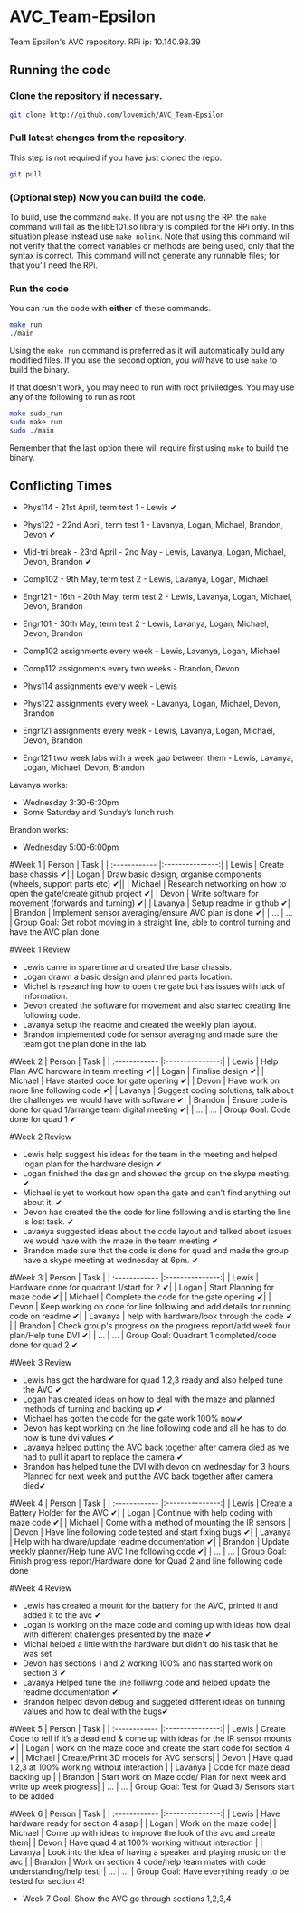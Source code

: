 # AVC_Team-Epsilon
Team Epsilon's AVC repository.
RPi ip: 10.140.93.39

## Running the code
### Clone the repository if necessary.
```bash
git clone http://github.com/lovemich/AVC_Team-Epsilon
```
### Pull latest changes from the repository.
This step is not required if you have just cloned the repo.
```bash
git pull
```
### (Optional step) Now you can build the code.
To build, use the command `make`.
If you are not using the RPi the `make` command will fail as the libE101.so library is compiled for the RPi only. In this situation please instead use `make nolink`. Note that using this command will not verify that the correct variables or methods are being used, only that the syntax is correct. This command will not generate any runnable files; for that you'll need the RPi.
### Run the code
You can run the code with **either** of these commands.
```bash
make run
./main
```
Using the `make run` command is preferred as it will automatically build any modified files. If you use the second option, you *will* have to use `make` to build the binary.

If that doesn't work, you may need to run with root priviledges. You may use any of the following to run as root
```bash
make sudo_run
sudo make run
sudo ./main
```
Remember that the last option there will require first using `make` to build the binary.

## Conflicting Times
- Phys114 - 21st April, term test 1 - Lewis ✔
- Phys122 - 22nd April, term test 1 - Lavanya, Logan, Michael, Brandon, Devon ✔
- Mid-tri break - 23rd April - 2nd May - Lewis, Lavanya, Logan, Michael, Devon, Brandon ✔
- Comp102 - 9th May, term test 2 - Lewis, Lavanya, Logan, Michael
- Engr121 - 16th - 20th May, term test 2 - Lewis, Lavanya, Logan, Michael, Devon, Brandon
- Engr101 - 30th May, term test 2 - Lewis, Lavanya, Logan, Michael, Devon, Brandon

- Comp102 assignments every week - Lewis, Lavanya, Logan, Michael
- Comp112 assignments every two weeks - Brandon, Devon
- Phys114 assignments every week - Lewis
- Phys122 assignments every week - Lavanya, Logan, Michael, Devon, Brandon

- Engr121 assignments every week - Lewis, Lavanya, Logan, Michael, Devon, Brandon
- Engr121 two week labs with a week gap between them - Lewis, Lavanya, Logan, Michael, Devon, Brandon

Lavanya works:
- Wednesday 3:30-6:30pm
- Some Saturday and Sunday’s lunch rush

Brandon works:
- Wednesday 5:00-6:00pm

#Week 1
| Person | Task |
| :------------ |:---------------:|
| Lewis   | Create base chassis ✔|
| Logan   | Draw basic design, organise components (wheels, support parts etc) ✔||
| Michael | Research networking on how to open the gate/create github project ✔|
| Devon   | Write software for movement (forwards and turning) ✔|
| Lavanya | Setup readme in github ✔|
| Brandon | Implement sensor averaging/ensure AVC plan is done ✔|
| ...  	| ... |
Group Goal: Get robot moving in a straight line, able to control turning and have the AVC plan done.

#Week 1 Review
 
 - Lewis came in spare time and created the base chassis.
 - Logan drawn a basic design and planned parts location.
 - Michel is researching how to open the gate  but has issues with lack of information.
 - Devon created the software for movement and also started creating line following code.
- Lavanya setup the readme and created the weekly plan layout.
 - Brandon implemented code for sensor averaging and made sure the team got the plan done in the lab.

#Week 2
| Person | Task |
| :------------ |:---------------:|
| Lewis   | Help Plan AVC hardware in team meeting ✔|
| Logan   | Finalise design ✔|
| Michael | Have started code for gate opening ✔|
| Devon   | Have work on more line following code ✔|
| Lavanya | Suggest coding solutions, talk about the challenges we would have with software  ✔|
| Brandon | Ensure code is done for quad 1/arrange team digital meeting ✔|
| ...  	| ... |
Group Goal: Code done for quad 1 ✔

#Week 2 Review

- Lewis help suggest his ideas for the team in the meeting and helped logan plan for the hardware design ✔
- Logan finished the design and showed the group on the skype meeting. ✔
- Michael is yet to workout how open the gate and can't find anything out about it. ✔
- Devon has created the the code for line following and is starting the line is lost task. ✔
- Lavanya suggested ideas about the code layout and talked about issues we would have with the maze in the team meeting ✔
- Brandon made sure that the code is done for quad and made the group have a skype meeting at wednesday at 6pm. ✔

#Week 3
| Person | Task |
| :------------ |:---------------:|
| Lewis   | Hardware done for quadrant 1/start for 2 ✔|
| Logan   | Start Planning for maze code ✔|
| Michael | Complete the code for the gate opening  ✔|
| Devon   | Keep working on code for line following and add details for running code on readme ✔|
| Lavanya | help with hardware/look through the code ✔ |
| Brandon | Check group's progress on the progress report/add week four plan/Help tune DVI ✔|
| ...  	| ... |
Group Goal: Quadrant 1 completed/code done for quad 2 ✔

#Week 3 Review

- Lewis has got the hardware for quad 1,2,3 ready and also helped tune the AVC ✔
- Logan has created ideas on how to deal with the maze and planned methods of turning and backing up ✔
- Michael has gotten the code for the gate work 100% now✔
- Devon has kept working on the line following code and all he has to do now is tune dvi values ✔
- Lavanya helped putting the AVC back together after camera died as we had to pull it apart to replace the camera ✔
- Brandon has helped tune the DVI with devon on wednesday for 3 hours, Planned for next week  and put the AVC back together after camera died✔

#Week 4
| Person | Task |
| :------------ |:---------------:|
| Lewis   | Create a Battery Holder for the AVC ✔|
| Logan   | Continue with help coding with maze code ✔|
| Michael | Come with a method of mounting the IR sensors  |
| Devon   | Have line following code tested and start fixing bugs ✔|
| Lavanya | Help with hardware/update readme documentation ✔|
| Brandon | Update weekly planner/Help tune AVC line following code ✔|
| ...  	| ... |
Group Goal: Finish progress report/Hardware done for Quad 2 and line following code done 

#Week 4 Review

- Lewis has created a mount for the battery for the AVC, printed it and added it to the avc ✔
- Logan is working on the maze code and coming up with ideas how deal with different challenges presented by the maze ✔
- Michal helped a little with the hardware but didn't do his task that he was set 
- Devon has sections 1 and 2 working 100% and has started work on section 3 ✔
- Lavanya Helped tune the line folliwng code and helped update the readme documentation ✔
- Brandon helped devon debug and suggeted different ideas on tunning values and how to deal with the bugs✔


#Week 5
| Person | Task |
| :------------ |:---------------:|
| Lewis   | Create Code to tell if it’s a dead end & come up with ideas for the IR sensor mounts ✔|
| Logan   | work on the maze code and create the start code for section 4 ✔|
| Michael | Create/Print 3D models for AVC sensors|
| Devon   | Have quad 1,2,3 at 100% working without interaction |
| Lavanya | Code for maze dead backing up |
| Brandon | Start work on Maze code/ Plan for next week and write up week progress|
| ...  	| ... |
Group Goal: Test for Quad 3/ Sensors start to be added 

#Week 6 
| Person | Task |
| :------------ |:---------------:|
| Lewis   | Have hardware ready for section 4 asap |
| Logan   | Work on the maze code|
| Michael | Come up with ideas to improve the look of the avc and create them|
| Devon   | Have quad 4 at 100% working without interaction |
| Lavanya | Look into the idea of having a speaker and playing music on the avc |
| Brandon | Work on section 4 code/help team mates with code understanding/help test|
| ...  	| ... |
Group Goal: Have everything ready to be tested for section 4!

- Week 7 Goal: Show the AVC go through sections 1,2,3,4

